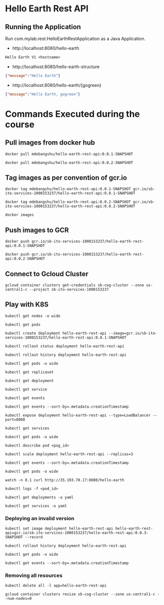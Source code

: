 # Hello Earth Rest API

## Running the Application

Run com.mylab.rest.HelloEarthRestApplication as a Java Application.

- http://localhost:8080/hello-earth

```txt
Hello Earth V1 <hostname>
```

- http://localhost:8080/hello-earth-structure

```json
{"message":"Hello Earth"}
```

- http://localhost:8080/hello-earth/{gogreen}

```json
{"message":"Hello Earth, gogreen"}
```

# Commands Executed during the course

## Pull images from docker hub
```
docker pull mdebangshu/hello-earth-rest-api:0.0.1-SNAPSHOT

docker pull mdebangshu/hello-earth-rest-api:0.0.2-SNAPSHOT
```
## Tag images as per convention of gcr.io
```
docker tag mdebangshu/hello-earth-rest-api:0.0.1-SNAPSHOT gcr.io/sb-ito-services-1000153237/hello-earth-rest-api:0.0.1-SNAPSHOT

docker tag mdebangshu/hello-earth-rest-api:0.0.2-SNAPSHOT gcr.io/sb-ito-services-1000153237/hello-earth-rest-api:0.0.2-SNAPSHOT

docker images
```
## Push images to GCR
```
docker push gcr.io/sb-ito-services-1000153237/hello-earth-rest-api:0.0.1-SNAPSHOT

docker push gcr.io/sb-ito-services-1000153237/hello-earth-rest-api:0.0.2-SNAPSHOT
```
## Connect to Gcloud Cluster
```
gcloud container clusters get-credentials sb-cog-cluster --zone us-central1-c --project sb-ito-services-1000153237
```
## Play with K8S
```
kubectl get nodes -o wide

kubectl get pods

kubectl create deployment hello-earth-rest-api --image=gcr.io/sb-ito-services-1000153237/hello-earth-rest-api:0.0.1-SNAPSHOT

kubectl rollout status deployment hello-earth-rest-api

kubectl rollout history deployment hello-earth-rest-api

kubectl get pods -o wide

kubectl get replicaset

kubectl get deployment

kubectl get service

kubectl get events

kubectl get events --sort-by=.metadata.creationTimestamp

kubectl expose deployment hello-earth-rest-api --type=LoadBalancer --port=8080

kubectl get services

kubectl get pods -o wide

kubectl describe pod <pog_id>

kubectl scale deployment hello-earth-rest-api --replicas=3

kubectl get events --sort-by=.metadata.creationTimestamp

kubectl get pods -o wide

watch -n 0.1 curl http://35.193.70.17:8080/hello-earth                                                           

kubectl logs -f <pod_id>

kubectl get deployments -o yaml

kubectl get services -o yaml
```
### Deploying an invalid version 
```
kubectl set image deployment hello-earth-rest-api hello-earth-rest-api=gcr.io/sb-ito-services-1000153237/hello-earth-rest-api:0.0.3-SNAPSHOT --record

kubectl rollout history deployment hello-earth-rest-api

kubectl get pods -o wide

kubectl get events --sort-by=.metadata.creationTimestamp
```
### Removing all resources 
```
kubectl delete all -l app=hello-earth-rest-api

gcloud container clusters resize sb-cog-cluster --zone us-central1-c --num-nodes=0
```